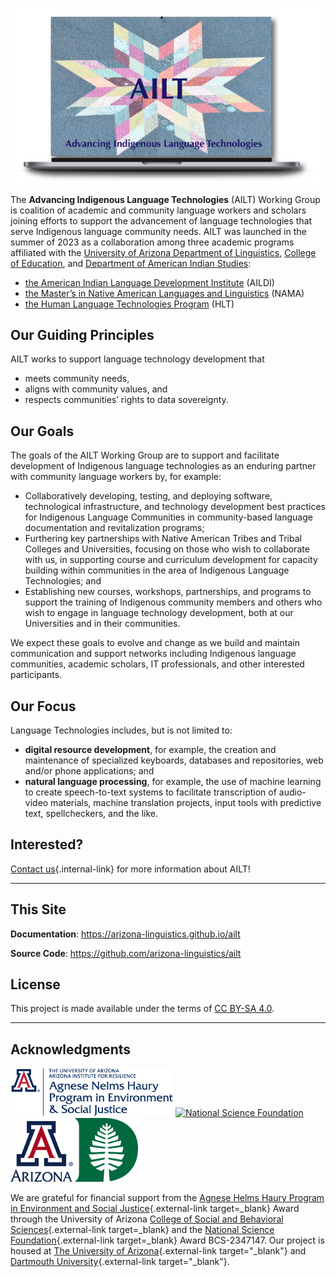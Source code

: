 
<p align="center">
  <a href="https://ailt.arizona.edu"><img src="./img/logos/ailt.png" alt="AILT: Advancing Indigenous Language Technologies"></a>
</p>

The **Advancing Indigenous Language Technologies** (AILT) Working Group is coalition of academic and community language workers and scholars joining efforts to support the advancement of language technologies that serve Indigenous language community needs.
AILT was launched in the summer of 2023 as a collaboration among three academic programs affiliated with the [University of Arizona Department of Linguistics](https://linguistics.arizona.edu), [College of Education](https://coe.arizona.edu), and [Department of American Indian Studies](https://ais.arizona.edu):

- [the American Indian Language Development Institute](https://aildi.arizona.edu) (AILDI)
- [the Master’s in Native American Languages and Linguistics](https://linguistics.arizona.edu/ma-native-american-languages-linguistics) (NAMA)
- [the Human Language Technologies Program](https://linguistics.arizona.edu/ms-hlt) (HLT)

## Our Guiding Principles 

AILT works to support language technology development that 

- meets community needs, 
- aligns with community values, and 
- respects communities’ rights to data sovereignty.

## Our Goals 

The goals of the AILT Working Group are to support and facilitate development of Indigenous language technologies as an enduring partner with community language workers by, for example:

-	Collaboratively developing, testing, and deploying software, technological infrastructure, and technology development best practices for Indigenous Language Communities in community-based language documentation and revitalization programs;
-	Furthering key partnerships with Native American Tribes and Tribal Colleges and Universities, focusing on those who wish to collaborate with us, in supporting course and curriculum development for capacity building within communities in the area of Indigenous Language Technologies; and
-	Establishing new courses, workshops, partnerships, and programs to support the training of Indigenous community members and others who wish to engage in language technology development, both at our Universities and in their communities.

We expect these goals to evolve and change as we build and maintain communication and support networks including Indigenous language communities, academic scholars, IT professionals, and other interested participants.

## Our Focus

Language Technologies includes, but is not limited to:

- **digital resource development**, for example, the creation and maintenance of specialized keyboards, databases and repositories, web and/or phone applications; and
- **natural language processing**, for example, the use of machine learning to create speech-to-text systems to facilitate transcription of audio-video materials, machine translation projects, input tools with predictive text, spellcheckers, and the like.

## Interested?

 [Contact us](./contact.md){.internal-link} for more information about AILT!

---

## This Site

**Documentation**: <a href="https://arizona-linguistics.github.io/ailt" target="_blank">https://arizona-linguistics.github.io/ailt</a>

**Source Code**: <a href="https://github.com/arizona-linguistics/ailt" target="_blank">https://github.com/arizona-linguistics/ailt</a>

## License

This project is made available under the terms of [CC BY-SA 4.0](https://creativecommons.org/licenses/by-sa/4.0/).

---

## Acknowledgments

<p align="left">
  <a href="https://www.haury.arizona.edu"><img src="./img/logos/haury.png" alt="The Haury Foundation" width="260px"></a>
  <a href="https://nsf.gov"><img src="./img/logos/nsf.png" alt="National Science Foundation" width="135px"></a>
  <a href="https://arizona.edu"><img src="./img/logos/uaz.png" alt="University of Arizona" width="100px"></a>
  <a href="https://dartmouth.edu"><img src="./img/logos/dartmouth.png" alt="Dartmouth University" width="100px"></a>
</p>

We are grateful for financial support from the [Agnese Helms Haury Program in Environment and Social Justice](/){.external-link target=_blank} Award through the University of Arizona [College of Social and Behavioral Sciences](https://sbs.arizona.edu){.external-link target=_blank} and the [National Science Foundation](https://nsf.gov){.external-link target=_blank} Award BCS-2347147.  Our project is housed at [The University of Arizona](https://arizona.edu){.external-link target="_blank"} and [Dartmouth University](https://dartmouth.edu){.external-link target="_blank"}.
